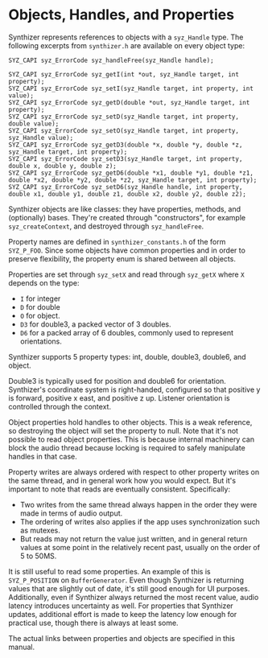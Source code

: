 # Objects, Handles, and Properties

Synthizer represents references to objects with a `syz_Handle` type.  The following excerpts from `synthizer.h` are available on every object type:

```
SYZ_CAPI syz_ErrorCode syz_handleFree(syz_Handle handle);

SYZ_CAPI syz_ErrorCode syz_getI(int *out, syz_Handle target, int property);
SYZ_CAPI syz_ErrorCode syz_setI(syz_Handle target, int property, int value);
SYZ_CAPI syz_ErrorCode syz_getD(double *out, syz_Handle target, int property);
SYZ_CAPI syz_ErrorCode syz_setD(syz_Handle target, int property, double value);
SYZ_CAPI syz_ErrorCode syz_setO(syz_Handle target, int property, syz_Handle value);
SYZ_CAPI syz_ErrorCode syz_getD3(double *x, double *y, double *z, syz_Handle target, int property);
SYZ_CAPI syz_ErrorCode syz_setD3(syz_Handle target, int property, double x, double y, double z);
SYZ_CAPI syz_ErrorCode syz_getD6(double *x1, double *y1, double *z1, double *x2, double *y2, double *z2, syz_Handle target, int property);
SYZ_CAPI syz_ErrorCode syz_setD6(syz_Handle handle, int property, double x1, double y1, double z1, double x2, double y2, double z2);
```

Synthizer objects are like classes: they have properties, methods, and (optionally) bases. They're created through "constructors", for example `syz_createContext`, and destroyed through `syz_handleFree`.

Property names are defined in `synthizer_constants.h` of the form `SYZ_P_FOO`.  Since some objects have common properties and in order to preserve flexibility, the property enum is shared between all objects.

Properties are set through `syz_setX` and read through `syz_getX` where `X` depends on the type:

- `I` for integer
- `D` for double
- `O` for object.
- `D3` for double3, a packed vector of 3 doubles.
- `D6` for a packed array of 6 doubles, commonly used to represent orientations.

Synthizer supports 5 property types: int, double, double3, double6, and object.

Double3 is typically used for position and double6 for orientation.  Synthizer's coordinate system is right-handed, configured so that positive y is forward, positive x east, and positive z up.  Listener orientation is controlled through the context.

Object properties hold handles to other objects.  This is a weak reference, so destroying
the object will set the property to null.  Note that it's not possible to read object properties.  This is because internal machinery
can block the audio thread because locking is required to safely manipulate handles in that case.

Property writes are always ordered with respect to other property writes on the same thread, and in general work how you would expect.  But it's important to note that reads are eventually consistent.  Specifically:

- Two writes from the same thread always happen in the order they were made in terms of audio output.
- The ordering of writes also applies if the app uses synchronization such as mutexes.
- But reads may not return the value just written, and in general return values at some point in the relatively recent past, usually on the order of 5 to 50MS.

It is still useful to read some properties.  An example of this is `SYZ_P_POSITION` on `BufferGenerator`.  Even though Synthizer is returning values that are slightly out of date,
it's still good enough for UI purposes.  Additionally, even if Synthizer always returned the most recent value, audio latency introduces uncertainty as well.  For properties that Synthizer updates, additional effort is made
to keep the latency low enough for practical use, though there is always at least some.

The actual links between properties and objects are specified in this manual.
